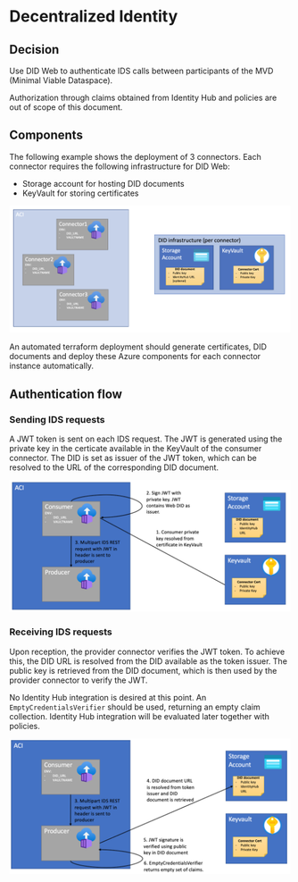 # Decentralized Identity

## Decision

Use DID Web to authenticate IDS calls between participants of the MVD (Minimal Viable Dataspace).

Authorization through claims obtained from Identity Hub and policies are out of scope of this document.

## Components

The following example shows the deployment of 3 connectors. Each connector requires the following infrastructure for DID Web:
- Storage account for hosting DID documents
- KeyVault for storing certificates

![DID components](did-components.png)

An automated terraform deployment should generate certificates, DID documents and deploy these Azure components for each connector instance automatically.

## Authentication flow

### Sending IDS requests

A JWT token is sent on each IDS request. The JWT is generated using the private key in the certicate available in the KeyVault of the consumer connector. The DID is set as issuer of the JWT token, which can be resolved to the URL of the corresponding DID document.

![Sending IDS requests](send-ids-request.png)

### Receiving IDS requests

Upon reception, the provider connector verifies the JWT token. To achieve this, the DID URL is resolved from the DID available as the token issuer. The public key is retrieved from the DID document, which is then used by the provider connector to verify the JWT.

No Identity Hub integration is desired at this point. An `EmptyCredentialsVerifier` should be used, returning an empty claim collection. Identity Hub integration will be evaluated later together with policies.

![Sending IDS requests](receive-ids-request.png)